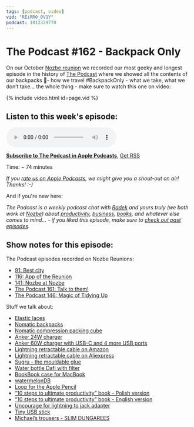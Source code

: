 ```yaml
---
tags: [podcast, video]
vid: "REiRR0_0V1Y"
podcast: 1012329770
---
```


# The Podcast #162 - Backpack Only

On our October [Nozbe reunion](https://sliwinski.com/reunion) we recorded our most geeky and longest episode in the history of [The Podcast][p] where we showed all the contents of our backpacks 🎒- how we travel #BackpackOnly - what we take, what we don’t take... the whole thing - make sure to watch this one on video:

{% include video.html id=page.vid %}

<!--More-->

## Listen to this week's episode:

<audio controls>
<source src="https://files.nozbe.com/podcast/162.mp3" type="audio/mpeg">
</audio>

**[Subscribe to The Podcast in Apple Podcasts][i]**, [Get RSS][rss]

Time: ~ 74 minutes

*If you [rate us on Apple Podcasts][i], we might give you a shout-out on air! Thanks! :-)*

And if you're new here:

*The Podcast is a weekly podcast chat with [Radek][r] and yours truly (we both work at [Nozbe][n]) about [productivity](/productivity), [business](/business), [books](/books), and whatever else comes to mind… - if you liked this episode, make sure to [check out past episodes](/podcast).*

## Show notes for this episode:

The Podcast episodes recorded on Nozbe Reunions:
  * [91: Best city](/podcast-91)
  * [116: App of the Reunion](/podcast-116)
  * [141: Nozbe at Nozbe](/podcast-141)
  * [The Podcast 161: Talk to them!](/podcast-161)
  * [The Podcast 146: Magic of Tidying Up](/podcast-146)
  
Stuff we talk about:
  * [Elastic laces](https://www.aliexpress.com/item/Stretching-Lock-lace-22-colors-a-pair-Of-Locking-Shoe-Laces-Elastic-Sneaker-Shoelaces-Shoestrings-Running/32855907276.html)
  * [Nomatic backpacks](https://www.nomatic.com/pages/nomatic-backpack)
  * [Nomatic compression packing cube](https://www.nomatic.com/collections/travel-accessories/products/compression-packing-cube)
  * [Anker 24W charger](https://www.amazon.com/Anker-Charger-PowerPort-PowerIQ-Foldable/dp/B071YMZ4LD/)
  * [Anker 60W charger with USB-C and 4 more USB ports](https://www.amazon.com/Charger-Anker-Premium-Desktop-Delivery/dp/B072K5ZJXF/)
  * [Lightning retractable cable on Amazon](https://www.amazon.es/doupi-Compacto-Enrollable-rel%C3%A1mpago-enrollar/dp/B010QDTV4Q/)
  * [Lightning retractable cable on Aliexpress](https://www.aliexpress.com/item/USAMS-Retractable-USB-Cable-for-Lightning-to-USB-cable-storage-design-Portable-Micro-usb-cable-Charger/32850546561.html)
  * [Sugru - the mouldable glue](https://sugru.com/)
  * [Water bottle Dafi with filter](http://bottle.dafi.info/#)
  * [BookBook case for MacBook](https://www.twelvesouth.com/product/bookbook-for-macbook)
  * [watermelonDB](https://github.com/Nozbe/WatermelonDB)
  * [Loop for the Apple Pencil](https://www.amazon.co.uk/Leuchtturm1917-304637-Pen-Loop-Black/dp/B002CWMAPW)
  * [“10 steps to ultimate productivity” book - Polish version](https://kursproduktywnosci.pl/)
  * [“10 steps to ultimate productivity” book - English version](https://productivitycourse.com/)
  * [Uncourage for lightning to jack adapter](https://uncourage.com/)
  * [Tiny USB stick](https://www.kingston.com/en/usb/personal_business/DTDUO3C)
  * [Michael’s trousers - SLIM DUNGAREES](https://shop.outlier.nyc/shop/retail/slim-dungarees.html)

[y]: https://michael.gratis/thepodcastyt
[rss]: https://thepodcast.fm/episodes?format=RSS
[e]: /podcast-162

[p]: /podcast
[n]: https://michael.gratis/nozbe
[r]: https://michael.gratis/radex
[i]: https://michael.gratis/thepodcast
[o]: https://michael.gratis/ipadonly


